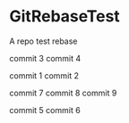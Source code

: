 # GitRebaseTest
A repo test rebase

commit 3
commit 4

commit 1
commit 2

commit 7
commit 8
commit 9

commit 5
commit 6

